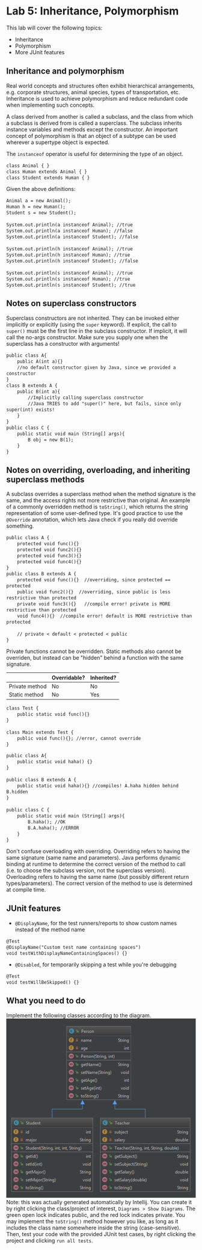# Lab 5: Inheritance, Polymorphism
This lab will cover the following topics:
* Inheritance
* Polymorphism
* More JUnit features

## Inheritance and polymorphism
Real world concepts and structures often exhibit hierarchical arrangements, e.g. corporate structures, animal species, types of transportation, etc. Inheritance is used to achieve polymorphism and reduce redundant code when implementing such concepts.  

A class derived from another is called a subclass, and the class from which a subclass is derived from is called a superclass. The subclass inherits instance variables and methods except the constructor. An important concept of polymorphism is that an object of a subtype can be used wherever a supertype object is expected.

The `instanceof` operator is useful for determining the type of an object.
```
class Animal { }  
class Human extends Animal { } 
class Student extends Human { } 
```
Given the above definitions:
```
Animal a = new Animal();
Human h = new Human();
Student s = new Student();

System.out.println(a instanceof Animal); //true
System.out.println(a instanceof Human); //false
System.out.println(a instanceof Student); //false

System.out.println(h instanceof Animal); //true
System.out.println(h instanceof Human); //true
System.out.println(h instanceof Student); //false

System.out.println(s instanceof Animal); //true
System.out.println(s instanceof Human); //true
System.out.println(s instanceof Student); //true
```

## Notes on superclass constructors
Superclass constructors are not inherited. They can be invoked either implicitly or explicitly (using the `super` keyword). If explicit, the call to `super()` must be the first line in the subclass constructor. If implicit, it will call the no-args constructor. Make sure you supply one when the superclass has a constructor with arguments!
```
public class A{
    public A(int a){}
	//no default constructor given by Java, since we provided a constructor
}
class B extends A {
	public B(int a){
	    //Implicitly calling superclass constructor
	    //Java TRIES to add "super()" here, but fails, since only super(int) exists!
	} 
}
public class C {
	public static void main (String[] args){
		B obj = new B(1);
	}
}
```

## Notes on overriding, overloading, and inheriting superclass methods
A subclass overrides a superclass method when the method signature is the same, and the access rights not more restrictive than original. An example of a commonly overridden method is `toString()`, which returns the string representation of some user-defined type. It's good practice to use the `@Override` annotation, which lets Java check if you really did override something.
```
public class A {  
    protected void func(){}
    protected void func2(){}
    protected void func3(){}
    protected void func4(){}
}
public class B extends A {
    protected void func(){}  //overriding, since protected == protected
    public void func2(){}  //overriding, since public is less restrictive than protected
    private void func3(){}   //compile error! private is MORE restrictive than protected
    void func4(){}  //compile error! default is MORE restrictive than protected
    
    // private < default < protected < public
}
``` 
Private functions cannot be overridden. Static methods also cannot be overriden, but instead can be "hidden" behind a function with the same signature.

|                | Overridable? | Inherited? |
|----------------|--------------|------------|
| Private method | No           | No         |
| Static method  | No           | Yes        |

```
class Test {
    public static void func(){}
}

class Main extends Test {
    public void func(){}; //error, cannot override
}
```
```
public class A{
	public static void haha() {}
}

public class B extends A {
	public static void haha(){} //compiles! A.haha hidden behind B.hidden
}

public class C {
	public static void main (String[] args){
		B.haha(); //OK
		B.A.haha(); //ERROR
	}
}
```

Don't confuse overloading with overriding. Overriding refers to having the same signature (same name and parameters). Java performs dynamic binding at runtime to determine the correct version of the method to call (i.e. to choose the subclass version, not the superclass version). Overloading refers to having the same name (but possibly different return types/parameters). The correct version of the method to use is determined at compile time.

## JUnit features
* `@DisplayName`, for the test runners/reports to show custom names instead of the method name
```
@Test
@DisplayName("Custom test name containing spaces")
void testWithDisplayNameContainingSpaces() {}
```
* `@Disabled`, for temporarily skipping a test while you're debugging
```
@Test
void testWillBeSkipped() {}
```

## What you need to do
Implement the following classes according to the diagram.  
![diagram.png](diagram.png)  
Note: this was actually generated automatically by Intellij. You can create it by right clicking the class/project of interest, `Diagrams > Show Diagrams`. The green open lock indicates public, and the red lock indicates private. You may implement the `toString()` method however you like, as long as it includes the class name somewhere inside the string (case-sensitive). Then, test your code with the provided JUnit test cases, by right clicking the project and clicking `run all tests`. 